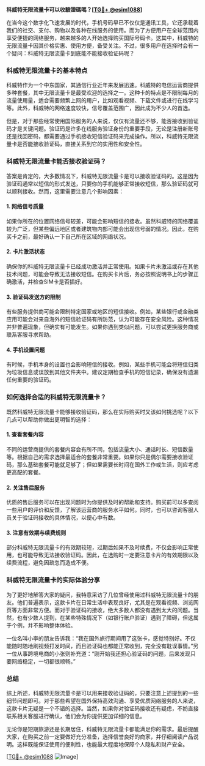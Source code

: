 **科威特无限流量卡可以收驗證碼嗎？[[TG💪+ @esim1088](https://t.me/s/esim1088)]**

在当今这个数字化飞速发展的时代，手机号码早已不仅仅是通讯工具，它还承载着我们的社交、支付、购物以及各种在线服务的使用。而为了方便用户在全球范围内享受便捷的网络服务，越来越多的人开始选择购买国际号码卡。这其中，科威特的无限流量卡因其价格实惠、使用方便，备受关注。不过，很多用户在选择时会有一个疑问：科威特无限流量卡到底能不能接收验证码呢？

### **科威特无限流量卡的基本特点**

科威特作为一个中东国家，其通信行业近年来发展迅速。科威特的电信运营商提供多种套餐，其中无限流量卡是最受欢迎的选择之一。这种卡的特点是不限制每月的流量使用量，适合需要频繁上网的用户，比如观看视频、下载文件或进行在线学习等。此外，科威特的网络速度较快，信号覆盖范围广，因此成为不少人的首选。

但是，对于那些经常使用国际服务的人来说，仅仅有流量还不够，能否接收到验证码才是关键问题。验证码是许多在线服务验证身份的重要手段，无论是注册新账号还是找回密码，都需要通过手机接收短信验证码来完成操作。所以，科威特无限流量卡是否能接收验证码，直接关系到它的实用性和安全性。

### **科威特无限流量卡能否接收验证码？**

答案是肯定的，大多数情况下，科威特无限流量卡是可以接收验证码的。这是因为验证码通常以短信的形式发送，只要你的手机能够正常接收短信，那么验证码就可以顺利接收。然而，这里需要注意几个影响因素：

#### **1. 网络信号质量**
如果你所在的位置网络信号较差，可能会影响短信的接收。虽然科威特的网络覆盖较为广泛，但某些偏远地区或者建筑物内部可能会出现信号弱的情况。因此，在购买卡之前，最好确认一下自己所在区域的网络状况。

#### **2. 卡片激活状态**
确保你的科威特无限流量卡已经成功激活并正常使用。如果卡片未激活或存在其他技术问题，可能会导致无法接收短信。在购买卡片后，务必按照说明书上的步骤正确激活，并检查SIM卡是否插好。

#### **3. 验证码发送方的限制**
有些服务提供商可能会限制特定国家或地区的短信接收。例如，某些银行或金融类应用可能会对来自海外的短信验证码有所防范，认为可能存在安全风险。这种情况并非普遍现象，但确实有可能发生。如果你遇到类似问题，可以尝试更换服务商或联系客服寻求帮助。

#### **4. 手机设置问题**
有时候，手机本身的设置也会影响短信的接收。例如，某些手机可能会将短信归类为垃圾信息或误放到其他文件夹中。建议定期检查手机的短信记录，确保没有遗漏任何重要的验证码。

### **如何选择合适的科威特无限流量卡？**

既然科威特无限流量卡能够接收验证码，那么在实际购买时又该如何挑选呢？以下几点可以帮助你做出更明智的选择：

#### **1. 查看套餐内容**
不同的运营商提供的套餐内容会有所不同，包括流量大小、通话时长、短信数量等。根据自己的需求选择最适合的套餐非常重要。如果你只是偶尔需要接收验证码，那么基础套餐可能就足够了；但如果需要长时间在国外工作或生活，则应考虑更高配的套餐。

#### **2. 关注售后服务**
优质的售后服务可以在出现问题时为你提供及时的帮助和支持。购买前可以多查阅一些用户的评价和反馈，了解该运营商的服务水平如何。同时，也可以咨询客服人员关于验证码接收的具体情况，以便心中有数。

#### **3. 注意有效期与续费规则**
部分科威特无限流量卡的有效期较短，过期后如果不及时续费，不仅会影响正常使用，也可能导致无法接收验证码。因此，在选购时一定要注意卡片的有效期限以及续费流程，避免因疏忽而造成不便。

### **科威特无限流量卡的实际体验分享**

为了更好地解答大家的疑问，我特意采访了几位曾经使用过科威特无限流量卡的朋友。他们普遍表示，这款卡片在日常生活中表现良好，尤其是在观看视频、浏览网页等方面非常方便。而对于验证码的接收，绝大多数人都没有遇到太大的问题。当然，也有少数人提到，在某些特殊情况下（如银行账户验证）遇到了障碍，但这属于个例，并不影响整体体验。

一位名叫小李的朋友告诉我：“我在国外旅行期间用了这张卡，感觉特别好。不仅能随时随地刷视频打发时间，而且验证码也都能正常收到，完全没有耽误事情。”另一位从事跨境电商的小张则补充道：“刚开始我还担心验证码的问题，后来发现只要网络稳定，一切都很顺畅。”

### **总结**

综上所述，科威特无限流量卡是可以用来接收验证码的，只要注意上述提到的一些细节问题即可。对于那些希望在国外保持高效沟通、享受优质网络服务的人来说，这款卡片无疑是一个不错的选择。当然，如果你对验证码接收还有疑虑，不妨直接联系相关客服进行确认，他们会为你提供更加详细的信息。

无论你是短期旅游还是长期居住，科威特无限流量卡都能满足你的需求。最后提醒大家，在购买之前一定要做好充分准备，选择信誉良好的商家，并仔细阅读产品说明。这样既能保证使用的便利性，也能最大程度地保障个人隐私和财产安全。

[[TG💪+ @esim1088](https://t.me/s/esim1088) ![Image](https://i.postimg.cc/4NQfJmqS/Snipaste-2025-05-13-00-14-12.png)]